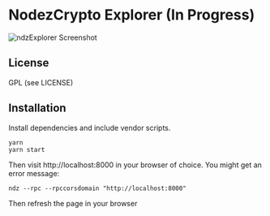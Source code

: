 # NodezCrypto Explorer (In Progress)

![ndzExplorer Screenshot](https://i.imgur.com/WeraS8l.png)

## License

GPL (see LICENSE)

## Installation
Install dependencies and include vendor scripts.
```
yarn
yarn start
```

Then visit http://localhost:8000 in your browser of choice. You might get an error message:

`ndz --rpc --rpccorsdomain "http://localhost:8000"`

Then refresh the page in your browser 

